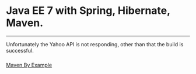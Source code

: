 # Java EE 7 with Spring, Hibernate, Maven.
----
Unfortunately the Yahoo API is not responding, other than that the build is successful.
###
[Maven By Example](http://books.sonatype.com/mvnex-book/reference/index.html)
